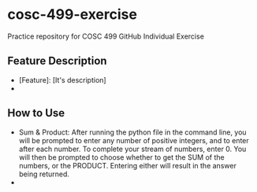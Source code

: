 # cosc-499-exercise

Practice repository for COSC 499 GitHub Individual Exercise

## Feature Description

- [Feature]: [It's description]
- 

## How to Use

- Sum & Product: After running the python file in the command line, you will be prompted to enter any number of positive integers, and to enter after each number. To complete your stream of numbers, enter 0. You will then be prompted to choose whether to get the SUM of the numbers, or the PRODUCT. Entering either will result in the answer being returned.
- 
